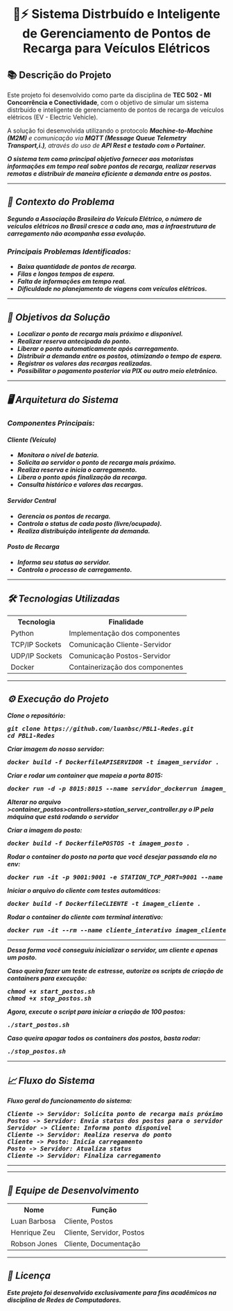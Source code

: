 <h1 align="center">🚗⚡ Sistema Distrbuído e Inteligente de Gerenciamento de Pontos de Recarga para Veículos Elétricos</h1>

<h2>📚 Descrição do Projeto</h2>

<p>
  Este projeto foi desenvolvido como parte da disciplina de <b>TEC 502 - MI Concorrência e Conectividade</b>, com o objetivo de simular um sistema distrbuído e inteligente de gerenciamento de pontos de recarga de veículos elétricos (EV - Electric Vehicle).
</p>

<p>
  A solução foi desenvolvida utilizando o protocolo <b><i>Machine-to-Machine<i> (M2M)</b> e comunicação via <b>MQTT (<i>Message Queue Telemetry Transport,i.)</b>, através do uso de <b>API <i>Rest<i><b> e testado com o <b><i>Portainer<i><b>.
</p>

<p>
  O sistema tem como principal objetivo fornecer aos motoristas informações em tempo real sobre pontos de recarga, realizar reservas remotas e distribuir de maneira eficiente a demanda entre os postos.
</p>

<hr/>

<h2>📝 Contexto do Problema</h2>

<p>
Segundo a Associação Brasileira do Veículo Elétrico, o número de veículos elétricos no Brasil cresce a cada ano, mas a infraestrutura de carregamento não acompanha essa evolução.
</p>

<h3>Principais Problemas Identificados:</h3>

<ul>
  <li>Baixa quantidade de pontos de recarga.</li>
  <li>Filas e longos tempos de espera.</li>
  <li>Falta de informações em tempo real.</li>
  <li>Dificuldade no planejamento de viagens com veículos elétricos.</li>
</ul>

<hr/>

<h2>🎯 Objetivos da Solução</h2>

<ul>
  <li>Localizar o ponto de recarga mais próximo e disponível.</li>
  <li>Realizar reserva antecipada do ponto.</li>
  <li>Liberar o ponto automaticamente após carregamento.</li>
  <li>Distribuir a demanda entre os postos, otimizando o tempo de espera.</li>
  <li>Registrar os valores das recargas realizadas.</li>
  <li>Possibilitar o pagamento posterior via PIX ou outro meio eletrônico.</li>
</ul>

<hr/>

<h2>🖥️ Arquitetura do Sistema</h2>

<h3>Componentes Principais:</h3>

<h4>Cliente (Veículo)</h4>
<ul>
  <li>Monitora o nível de bateria.</li>
  <li>Solicita ao servidor o ponto de recarga mais próximo.</li>
  <li>Realiza reserva e inicia o carregamento.</li>
  <li>Libera o ponto após finalização da recarga.</li>
  <li>Consulta histórico e valores das recargas.</li>
</ul>

<h4>Servidor Central</h4>
<ul>
  <li>Gerencia os pontos de recarga.</li>
  <li>Controla o status de cada posto (livre/ocupado).</li>
  <li>Realiza distribuição inteligente da demanda.</li>
</ul>

<h4>Posto de Recarga</h4>
<ul>
  <li>Informa seu status ao servidor.</li>
  <li>Controla o processo de carregamento.</li>
</ul>

<hr/>

<h2>🛠️ Tecnologias Utilizadas</h2>

<table>
  <tr>
    <th>Tecnologia</th>
    <th>Finalidade</th>
  </tr>
  <tr>
    <td>Python</td>
    <td>Implementação dos componentes</td>
  </tr>
  <tr>
    <td>TCP/IP Sockets</td>
    <td>Comunicação Cliente-Servidor</td>
  </tr>
  <tr>
    <td>UDP/IP Sockets</td>
    <td>Comunicação Postos-Servidor</td>
  </tr>
  <tr>
    <td>Docker</td>
    <td>Containerização dos componentes</td>
  </tr>
</table>

<hr/>

<h2>⚙️ Execução do Projeto</h2>

<p>Clone o repositório:</p>

<pre>
git clone https://github.com/luanbsc/PBL1-Redes.git
cd PBL1-Redes
</pre>

<p>Criar imagem do nosso servidor:</p>

<pre>
docker build -f DockerfileAPISERVIDOR -t imagem_servidor .
</pre>

<p>Criar e rodar um container que mapeia a porta 8015:</p>

<pre>
docker run -d -p 8015:8015 --name servidor_dockerrun imagem_servidor
</pre>

<p>Alterar no arquivo >container_postos>controllers>station_server_controller.py o IP pela máquina que está rodando o servidor</p>

<p>Criar a imagem do posto:</p>

<pre>
docker build -f DockerfilePOSTOS -t imagem_posto .
</pre>

<p>Rodar o container do posto na porta que você desejar passando ela no env:</p>

<pre>
docker run -it -p 9001:9001 -e STATION_TCP_PORT=9001 --name posto_1 imagem_posto
</pre>

<p>Iniciar o arquivo do cliente com testes automáticos:</p>

<pre>
docker build -f DockerfileCLIENTE -t imagem_cliente .
</pre>

<p>Rodar o container do cliente com terminal interativo:</p>

<pre>
docker run -it --rm --name cliente_interativo imagem_cliente
</pre>

<hr/>

<p>Dessa forma você conseguiu inicializar o servidor, um cliente e apenas um posto.</p>

<p>Caso queira fazer um teste de estresse, autorize os scripts de criação de containers para execução:</p>

<pre>
chmod +x start_postos.sh
chmod +x stop_postos.sh
</pre>

<p>Agora, execute o script para iniciar a criação de 100 postos:</p>

<pre>
./start_postos.sh
</pre>

<p>Caso queira apagar todos os containers dos postos, basta rodar:</p>

<pre>
./stop_postos.sh
</pre>

<hr/>

<h2>📈 Fluxo do Sistema</h2>

<p>Fluxo geral do funcionamento do sistema:</p>

<pre>
Cliente -> Servidor: Solicita ponto de recarga mais próximo
Postos -> Servidor: Envia status dos postos para o servidor
Servidor -> Cliente: Informa ponto disponível
Cliente -> Servidor: Realiza reserva do ponto
Cliente -> Posto: Inicia carregamento
Posto -> Servidor: Atualiza status
Cliente -> Servidor: Finaliza carregamento
</pre>

<hr/>

<hr/>

<h2>👥 Equipe de Desenvolvimento</h2>

<table>
  <tr>
    <th>Nome</th>
    <th>Função</th>
  </tr>
  <tr>
    <td>Luan Barbosa</td>
    <td>Cliente, Postos</td>
  </tr>
  <tr>
    <td>Henrique Zeu</td>
    <td>Cliente, Servidor, Postos</td>
  </tr>
  <tr>
    <td>Robson Jones</td>
    <td>Cliente, Documentação</td>
  </tr>
</table>

<hr/>

<h2>📝 Licença</h2>

<p>
Este projeto foi desenvolvido exclusivamente para fins acadêmicos na disciplina de Redes de Computadores.
</p>
